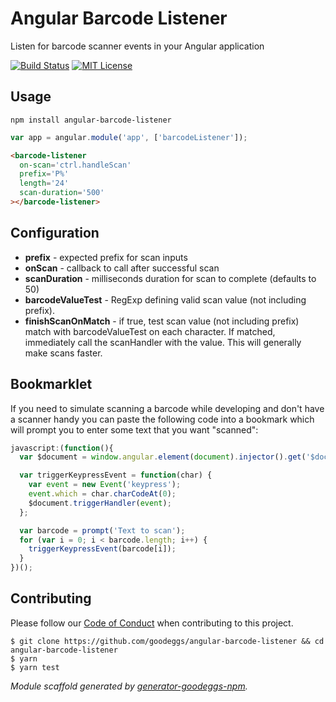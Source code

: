 # Angular Barcode Listener

Listen for barcode scanner events in your Angular application

[![Build Status](http://img.shields.io/travis/goodeggs/angular-barcode-listener.svg?style=flat-square)](https://travis-ci.org/goodeggs/angular-barcode-listener)
[![MIT License](http://img.shields.io/badge/license-MIT-blue.svg?style=flat-square)](https://github.com/goodeggs/angular-barcode-listener/blob/master/LICENSE.md)

## Usage

```
npm install angular-barcode-listener
```

```javascript
var app = angular.module('app', ['barcodeListener']);
```

```html
<barcode-listener
  on-scan='ctrl.handleScan'
  prefix='P%'
  length='24'
  scan-duration='500'
></barcode-listener>
```

## Configuration

- **prefix** - expected prefix for scan inputs
- **onScan** - callback to call after successful scan
- **scanDuration** - milliseconds duration for scan to complete (defaults to 50)
- **barcodeValueTest** - RegExp defining valid scan value (not including prefix).
- **finishScanOnMatch** - if true, test scan value (not including prefix)
  match with barcodeValueTest on each character. If matched, immediately
  call the scanHandler with the value. This will generally make scans faster.

## Bookmarklet

If you need to simulate scanning a barcode while developing and don't have a scanner handy you can paste the following code into a bookmark which will prompt you to enter some text that you want "scanned":

```javascript
javascript:(function(){
  var $document = window.angular.element(document).injector().get('$document');

  var triggerKeypressEvent = function(char) {
    var event = new Event('keypress');
    event.which = char.charCodeAt(0);
    $document.triggerHandler(event);
  };

  var barcode = prompt('Text to scan');
  for (var i = 0; i < barcode.length; i++) {
    triggerKeypressEvent(barcode[i]);
  }
})();
```

## Contributing

Please follow our [Code of Conduct](https://github.com/goodeggs/mongoose-webdriver/blob/master/CODE_OF_CONDUCT.md)
when contributing to this project.

```
$ git clone https://github.com/goodeggs/angular-barcode-listener && cd angular-barcode-listener
$ yarn
$ yarn test
```

_Module scaffold generated by [generator-goodeggs-npm](https://github.com/goodeggs/generator-goodeggs-npm)._
